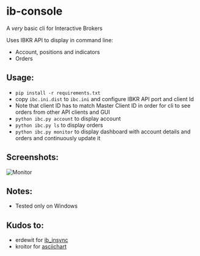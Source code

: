 # ib-console

A *very* basic cli for Interactive Brokers

Uses IBKR API to display in command line:
* Account, positions and indicators
* Orders

## Usage:
* `pip install -r requirements.txt`
* copy `ibc.ini.dist` to `ibc.ini` and configure IBKR API port and client Id
* Note that client ID has to match Master Client ID in order for cli to see orders from other API clients and GUI 
* `python ibc.py account` to display account 
* `python ibc.py ls` to display orders
* `python ibc.py monitor` to display dashboard with account details and orders and continuously update it

## Screenshots:
![Monitor](https://raw.githubusercontent.com/andrey-zotov/ib_console/main/ib_console.png "Monitor")

## Notes:
* Tested only on Windows

## Kudos to:
* erdewit for [ib_insync](https://github.com/erdewit/ib_insync)
* kroitor for [asciichart](https://github.com/kroitor/asciichart)
